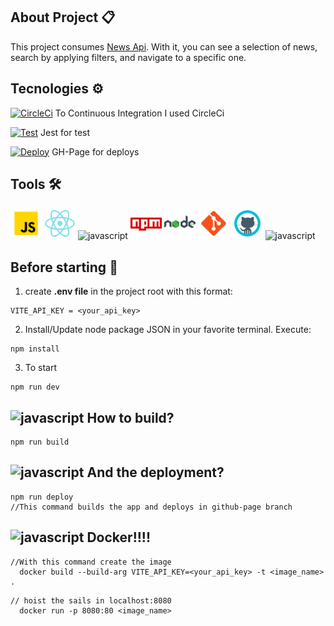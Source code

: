 <h2 align="center" News Project <br/> </h2> 

## About Project :clipboard:

This project consumes [News Api](https://newsapi.org/). With it, you can see a selection of news, search by applying filters, and navigate to a specific one.




## Tecnologies ⚙️


[![CircleCi](https://skillicons.dev/icons?i=codepen&perline=3)](https://app.circleci.com/pipelines/github/mamerida/news_project) To Continuous Integration I used CircleCi 


 [![Test](https://skillicons.dev/icons?i=jest&perline=3)](https://skillicons.dev) Jest for test

[![Deploy](https://skillicons.dev/icons?i=githubactions&perline=3)](https://mamerida.github.io/news_project/) GH-Page for deploys


## Tools 🛠️
<p align="left">
<img style="margin: auto;" src="https://raw.githubusercontent.com/sachinverma53121/sachinverma53121/master/icons/js.png" alt=javascript width="50" height="50"/>
<img style="margin: auto;" src="https://raw.githubusercontent.com/sachinverma53121/sachinverma53121/master/icons/react.png" alt=javascript width="50" height="50"/>
<img style="margin: auto;" src="https://skillicons.dev/icons?i=vite&perline=3" alt=javascript width="50" height="50"/>
<img style="margin: auto;" src="https://raw.githubusercontent.com/sachinverma53121/sachinverma53121/master/icons/npm.png" alt=npm width="50" height="50"/>
<img style="margin: auto;" src="https://raw.githubusercontent.com/sachinverma53121/sachinverma53121/master/icons/node.png" alt=nodejs width="50" height="50"/>
<img style="margin: auto;" src="https://raw.githubusercontent.com/sachinverma53121/sachinverma53121/master/icons/git.png" alt=git width="50" height="50"/>
<img style="margin: auto;" src="https://raw.githubusercontent.com/sachinverma53121/sachinverma53121/master/icons/github.png" alt=github width="50" height="50"/>
<img style="margin: auto;" src="https://skillicons.dev/icons?i=docker&perline=3" alt=javascript width="50" height="50"/>

## Before starting :game_die:

1) create **.env file** in the project root with this format:
```
VITE_API_KEY = <your_api_key>
```
2) Install/Update node package JSON in your favorite terminal. Execute:
```
npm install
```
3) To start
```
npm run dev
```

## <img style="margin: auto;" src="https://skillicons.dev/icons?i=nodejs&perline=3" alt=javascript width="50" height="50"/>  How to build?
```
npm run build
```

## <img style="margin: auto;" src="https://skillicons.dev/icons?i=github&perline=3" alt=javascript width="50" height="50"/>  And the deployment? 

```
npm run deploy
//This command builds the app and deploys in github-page branch
```


## <img style="margin: auto;" src="https://skillicons.dev/icons?i=docker&perline=3" alt=javascript width="50" height="50"/> Docker!!!!

```
//With this command create the image 
  docker build --build-arg VITE_API_KEY=<your_api_key> -t <image_name> .
```

```
// hoist the sails in localhost:8080
  docker run -p 8080:80 <image_name>
```
